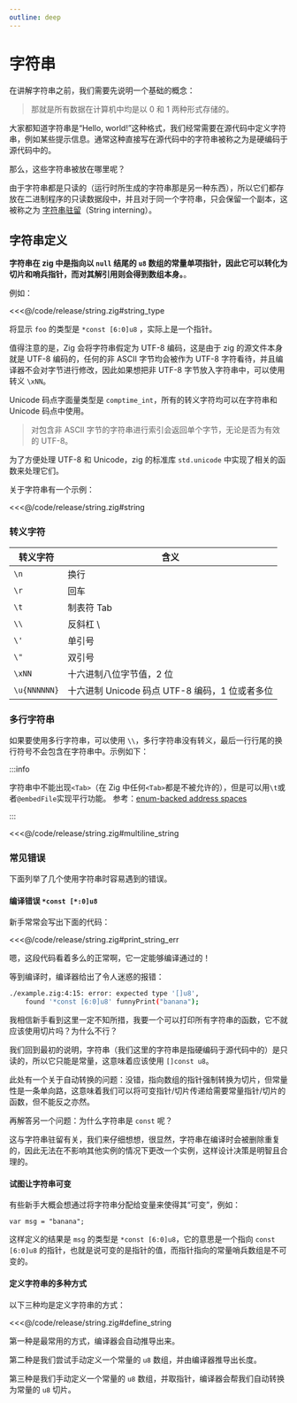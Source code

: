 ```yaml
---
outline: deep
---
```


# 字符串

在讲解字符串之前，我们需要先说明一个基础的概念：

> 那就是所有数据在计算机中均是以 0 和 1 两种形式存储的。

大家都知道字符串是“Hello, world!”这种格式，我们经常需要在源代码中定义字符串，例如某些提示信息。通常这种直接写在源代码中的字符串被称之为是硬编码于源代码中的。

那么，这些字符串被放在哪里呢？

由于字符串都是只读的（运行时所生成的字符串那是另一种东西），所以它们都存放在二进制程序的只读数据段中，并且对于同一个字符串，只会保留一个副本，这被称之为 [字符串驻留](https://en.wikipedia.org/wiki/String_interning)（String interning）。

## 字符串定义

**字符串在 zig 中是指向以 `null` 结尾的 `u8` 数组的常量单项指针，因此它可以转化为切片和哨兵指针，而对其解引用则会得到数组本身。**。

例如：

<<<@/code/release/string.zig#string_type

将显示 `foo` 的类型是 `*const [6:0]u8` ，实际上是一个指针。

值得注意的是，Zig 会将字符串假定为 UTF-8 编码，这是由于 zig 的源文件本身就是 UTF-8 编码的，任何的非 ASCII 字节均会被作为 UTF-8 字符看待，并且编译器不会对字节进行修改，因此如果想把非 UTF-8 字节放入字符串中，可以使用转义 `\xNN`。

Unicode 码点字面量类型是 `comptime_int`，所有的转义字符均可以在字符串和 Unicode 码点中使用。

> 对包含非 ASCII 字节的字符串进行索引会返回单个字节，无论是否为有效的 UTF-8。

为了方便处理 UTF-8 和 Unicode，zig 的标准库 `std.unicode` 中实现了相关的函数来处理它们。

关于字符串有一个示例：

<<<@/code/release/string.zig#string

### 转义字符

| 转义字符     | 含义                                           |
| ------------ | ---------------------------------------------- |
| `\n`         | 换行                                           |
| `\r`         | 回车                                           |
| `\t`         | 制表符 Tab                                     |
| `\\`         | 反斜杠 \                                       |
| `\'`         | 单引号                                         |
| `\"`         | 双引号                                         |
| `\xNN`       | 十六进制八位字节值，2 位                       |
| `\u{NNNNNN}` | 十六进制 Unicode 码点 UTF-8 编码，1 位或者多位 |

### 多行字符串

如果要使用多行字符串，可以使用 `\\`，多行字符串没有转义，最后一行行尾的换行符号不会包含在字符串中。示例如下：

:::info

字符串中不能出现`<Tab>`（在 Zig 中任何`<Tab>`都是不被允许的），但是可以用`\t`或者`@embedFile`实现平行功能。
参考：[enum-backed address spaces](https://github.com/ziglang/zig-spec/issues/38)

:::

<<<@/code/release/string.zig#multiline_string

### 常见错误

下面列举了几个使用字符串时容易遇到的错误。

#### 编译错误 `*const [*:0]u8`

新手常常会写出下面的代码：

<<<@/code/release/string.zig#print_string_err

嗯，这段代码看着多么的正常啊，它一定能够编译通过的！

等到编译时，编译器给出了令人迷惑的报错：

```sh
./example.zig:4:15: error: expected type '[]u8',
    found '*const [6:0]u8' funnyPrint("banana");
```

我相信新手看到这里一定不知所措，我要一个可以打印所有字符串的函数，它不就应该使用切片吗？为什么不行？

我们回到最初的说明，字符串（我们这里的字符串是指硬编码于源代码中的）是只读的，所以它只能是常量，这意味着应该使用 `[]const u8`。

此处有一个关于自动转换的问题：没错，指向数组的指针强制转换为切片，但常量性是一条单向路，这意味着我们可以将可变指针/切片传递给需要常量指针/切片的函数，但不能反之亦然。

再解答另一个问题：为什么字符串是 `const` 呢？

这与字符串驻留有关，我们来仔细想想，很显然，字符串在编译时会被删除重复的，因此无法在不影响其他实例的情况下更改一个实例，这样设计决策是明智且合理的。

#### 试图让字符串可变

有些新手大概会想通过将字符串分配给变量来使得其“可变”，例如：

```zig
var msg = "banana";
```

这样定义的结果是 `msg` 的类型是 `*const [6:0]u8`，它的意思是一个指向 `const [6:0]u8` 的指针，也就是说可变的是指针的值，而指针指向的常量哨兵数组是不可变的。

#### 定义字符串的多种方式

以下三种均是定义字符串的方式：

<<<@/code/release/string.zig#define_string

第一种是最常用的方式，编译器会自动推导出来。

第二种是我们尝试手动定义一个常量的 `u8` 数组，并由编译器推导出长度。

第三种是我们手动定义一个常量的 `u8` 数组，并取指针，编译器会帮我们自动转换为常量的 `u8` 切片。

